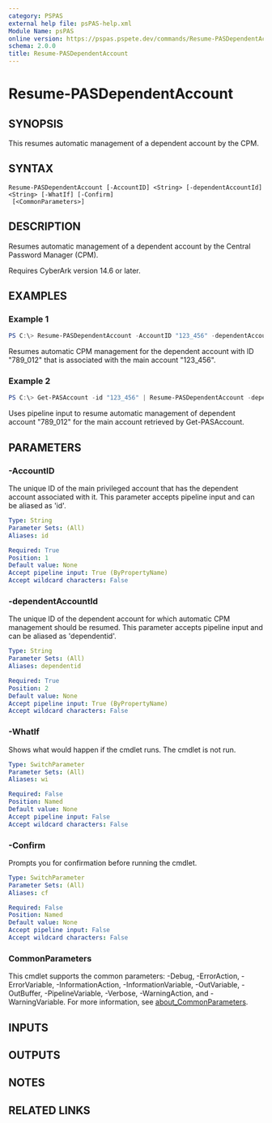 ```yaml
---
category: PSPAS
external help file: psPAS-help.xml
Module Name: psPAS
online version: https://pspas.pspete.dev/commands/Resume-PASDependentAccount
schema: 2.0.0
title: Resume-PASDependentAccount
---
```


# Resume-PASDependentAccount

## SYNOPSIS
This resumes automatic management of a dependent account by the CPM.

## SYNTAX

```
Resume-PASDependentAccount [-AccountID] <String> [-dependentAccountId] <String> [-WhatIf] [-Confirm]
 [<CommonParameters>]
```

## DESCRIPTION
Resumes automatic management of a dependent account by the Central Password Manager (CPM). 

Requires CyberArk version 14.6 or later.

## EXAMPLES

### Example 1
```powershell
PS C:\> Resume-PASDependentAccount -AccountID "123_456" -dependentAccountId "22_2"
```

Resumes automatic CPM management for the dependent account with ID "789_012" that is 
associated with the main account "123_456".

### Example 2
```powershell
PS C:\> Get-PASAccount -id "123_456" | Resume-PASDependentAccount -dependentAccountId "22_2"
```

Uses pipeline input to resume automatic management of dependent account "789_012" for 
the main account retrieved by Get-PASAccount.

## PARAMETERS

### -AccountID
The unique ID of the main privileged account that has the dependent account associated with it.
This parameter accepts pipeline input and can be aliased as 'id'.

```yaml
Type: String
Parameter Sets: (All)
Aliases: id

Required: True
Position: 1
Default value: None
Accept pipeline input: True (ByPropertyName)
Accept wildcard characters: False
```

### -dependentAccountId
The unique ID of the dependent account for which automatic CPM management should be resumed.
This parameter accepts pipeline input and can be aliased as 'dependentid'.

```yaml
Type: String
Parameter Sets: (All)
Aliases: dependentid

Required: True
Position: 2
Default value: None
Accept pipeline input: True (ByPropertyName)
Accept wildcard characters: False
```

### -WhatIf
Shows what would happen if the cmdlet runs.
The cmdlet is not run.

```yaml
Type: SwitchParameter
Parameter Sets: (All)
Aliases: wi

Required: False
Position: Named
Default value: None
Accept pipeline input: False
Accept wildcard characters: False
```

### -Confirm
Prompts you for confirmation before running the cmdlet.

```yaml
Type: SwitchParameter
Parameter Sets: (All)
Aliases: cf

Required: False
Position: Named
Default value: None
Accept pipeline input: False
Accept wildcard characters: False
```

### CommonParameters
This cmdlet supports the common parameters: -Debug, -ErrorAction, -ErrorVariable, -InformationAction, -InformationVariable, -OutVariable, -OutBuffer, -PipelineVariable, -Verbose, -WarningAction, and -WarningVariable. For more information, see [about_CommonParameters](http://go.microsoft.com/fwlink/?LinkID=113216).

## INPUTS

## OUTPUTS

## NOTES

## RELATED LINKS
